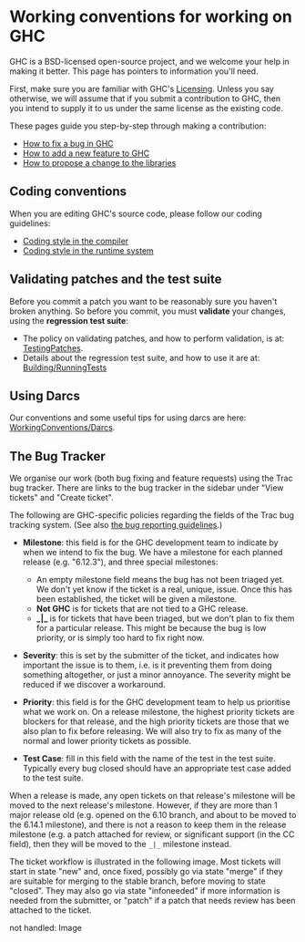 


# Working conventions for working on GHC



GHC is a BSD-licensed open-source project, and we welcome your help in making it better.
This page has pointers to information you'll need.



First, make sure you are familiar with GHC's [Licensing](licensing).  Unless you say otherwise, we will assume that if you submit a contribution to GHC, then you intend to supply it to us under the same license as the existing code.



These pages guide you step-by-step through making a contribution:


- [How to fix a bug in GHC](working-conventions/fixing-bugs)
- [How to add a new feature to GHC](working-conventions/adding-features)
- [
  How to propose a change to the libraries](http://haskell.org/haskellwiki/Library_submissions)

## Coding conventions



When you are editing GHC's source code, please follow our coding guidelines:


- [Coding style in the compiler](commentary/coding-style)
- [Coding style in the runtime system](commentary/rts/conventions)

## Validating patches and the test suite



Before you commit a patch you want to be reasonably sure you haven't broken anything.  So before you commit, you must **validate** your changes, using the **regression test suite**:


- The policy on validating patches, and how to perform validation, is at: [TestingPatches](testing-patches).
- Details about the regression test suite, and how to use it are at: [Building/RunningTests](building/running-tests)

## Using Darcs



Our conventions and some useful tips for using darcs are here: [WorkingConventions/Darcs](working-conventions/darcs).


## The Bug Tracker



We organise our work (both bug fixing and feature requests) using the Trac bug tracker.   There are links to the bug tracker in the sidebar under "View tickets" and "Create ticket". 



The following are GHC-specific policies regarding the fields of the Trac bug tracking system. (See also [the bug reporting guidelines](report-a-bug).)


- **Milestone**: this field is for the GHC development team to indicate by when we intend to fix the bug.  We have a milestone for each planned release (e.g. "6.12.3"), and three special milestones:

  - An empty milestone field means the bug has not been triaged yet.  We don't yet know if the
    ticket is a real, unique, issue.  Once this has been established, the ticket will be given
    a milestone.
  - **Not GHC** is for tickets that are not tied to a GHC release.
  - **\_\|\_** is for tickets that have been triaged, but we don't plan to fix them for a particular
    release.  This might be because the bug is low priority, or is simply too hard to fix right now.

- **Severity**: this is set by the submitter of the ticket, and indicates how important the issue is to
  them, i.e. is it preventing them from doing something altogether, or just a minor annoyance.  The
  severity might be reduced if we discover a workaround.

- **Priority**: this field is for the GHC development team to help us prioritise what we work on. On a release milestone, the highest priority tickets are blockers for that release, and the high priority tickets are those that we also plan to fix before releasing. We will also try to fix as many of the normal and lower priority tickets as possible.

- **Test Case**: fill in this field with the name of the test in the test suite.  Typically every bug
  closed should have an appropriate test case added to the test suite.


When a release is made, any open tickets on that release's milestone will be moved to the next release's milestone. However, if they are more than 1 major release old (e.g. opened on the 6.10 branch, and about to be moved to the 6.14.1 milestone), and there is not a reason to keep them in the release milestone (e.g. a patch attached for review, or significant support (in the CC field), then they will be moved to the `_|_` milestone instead.



The ticket workflow is illustrated in the following image. Most tickets will start in state "new" and, once fixed, possibly go via state "merge" if they are suitable for merging to the stable branch, before moving to state "closed". They may also go via state "infoneeded" if more information is needed from the submitter, or "patch" if a patch that needs review has been attached to the ticket.



not handled: Image



